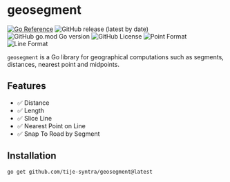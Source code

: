 # geosegment

[![Go Reference](https://pkg.go.dev/badge/github.com/tije-syntra/geosegment.svg)](https://pkg.go.dev/github.com/tije-syntra/geosegment)
![GitHub release (latest by date)](https://img.shields.io/github/v/release/tije-syntra/geosegment)
![GitHub go.mod Go version](https://img.shields.io/github/go-mod/go-version/tije-syntra/geosegment)
![GitHub License](https://img.shields.io/github/license/tije-syntra/geosegment?cacheSeconds=10)
![Point Format](https://img.shields.io/badge/Point-orb.Point-blue)
![Line Format](https://img.shields.io/badge/Line-orb.Line-blue)


`geosegment` is a Go library for geographical computations such as segments, distances, nearest point and midpoints.

## Features
- ✅ Distance
- ✅ Length
- ✅ Slice Line
- ✅ Nearest Point on Line
- ✅ Snap To Road by Segment


## Installation

```bash
go get github.com/tije-syntra/geosegment@latest
```